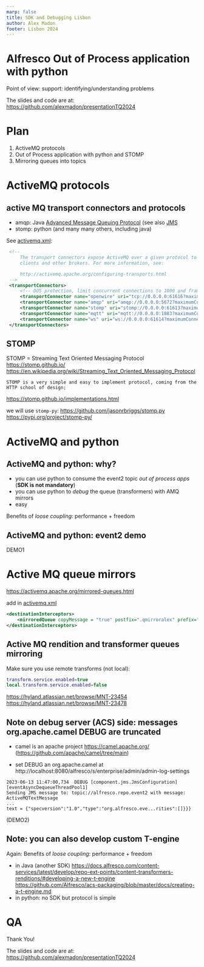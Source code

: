 ```yaml
---
marp: false
title: SDK and Debugging Lisbon
author: Alex Madon
footer: Lisbon 2024
---
```


<!-- headingDivider: 2 -->

# Alfresco Out of Process application with python

Point of view: support: identifying/understanding problems 

The slides and code are at:
https://github.com/alexmadon/presentationTQ2024


# Plan

1. ActiveMQ protocols
2. Out of Process application with python and STOMP
3. Mirroring queues into topics

# ActiveMQ protocols

## active MQ transport connectors and protocols

* amqp: Java [Advanced Message Queuing Protocol](https://en.wikipedia.org/wiki/Advanced_Message_Queuing_Protocol) (see also [JMS](https://en.wikipedia.org/wiki/Java_Message_Service)
* stomp: python (and many many others, including java)

See [activemq.xml](activemq.xml):
```xml
 <!--
     The transport connectors expose ActiveMQ over a given protocol to
     clients and other brokers. For more information, see:

     http://activemq.apache.org/configuring-transports.html
 -->
 <transportConnectors>
     <!-- DOS protection, limit concurrent connections to 1000 and frame size to 100MB -->
     <transportConnector name="openwire" uri="tcp://0.0.0.0:61616?maximumConnections=1000&amp;wireFormat.maxFrameSize=104857600"/>
     <transportConnector name="amqp" uri="amqp://0.0.0.0:5672?maximumConnections=1000&amp;wireFormat.maxFrameSize=104857600"/>
     <transportConnector name="stomp" uri="stomp://0.0.0.0:61613?maximumConnections=1000&amp;wireFormat.maxFrameSize=104857600"/>
     <transportConnector name="mqtt" uri="mqtt://0.0.0.0:1883?maximumConnections=1000&amp;wireFormat.maxFrameSize=104857600"/>
     <transportConnector name="ws" uri="ws://0.0.0.0:61614?maximumConnections=1000&amp;wireFormat.maxFrameSize=104857600"/>
 </transportConnectors>
```

## STOMP

STOMP = Streaming Text Oriented Messaging Protocol
https://stomp.github.io/
https://en.wikipedia.org/wiki/Streaming_Text_Oriented_Messaging_Protocol

`STOMP is a very simple and easy to implement protocol, coming from the HTTP school of design;`

https://stomp.github.io/implementations.html

we will use `stomp-py`:
https://github.com/jasonrbriggs/stomp.py
https://pypi.org/project/stomp-py/


# ActiveMQ and python

## ActiveMQ and python: why?

* you can use python to consume the event2 topic *out of process apps* (**SDK is not mandatory**)
* you can use python to *debug* the queue (transformers) with AMQ mirrors
* easy

Benefits of *loose coupling*: performance + freedom

## ActiveMQ and python: event2 demo

DEMO1

# Active MQ queue mirrors

https://activemq.apache.org/mirrored-queues.html

add in [activemq.xml](activemq.xml)

```xml
<destinationInterceptors>
    <mirroredQueue copyMessage = "true" postfix=".qmirroralex" prefix=""/>
</destinationInterceptors>
```

##  Active MQ rendition and transformer queues mirroring

Make sure you use remote transforms (not local):

```lua
transform.service.enabled=true
local.transform.service.enabled=false
```

https://hyland.atlassian.net/browse/MNT-23454 
https://hyland.atlassian.net/browse/MNT-23478 


## Note on debug server (ACS) side: messages org.apache.camel DEBUG are truncated

* camel is an apache project https://camel.apache.org/ (https://github.com/apache/camel/tree/main)

* set DEBUG an org.apache.camel at
http://localhost:8080/alfresco/s/enterprise/admin/admin-log-settings
```
2023-06-13 11:47:00,734  DEBUG [component.jms.JmsConfiguration] [eventAsyncDequeueThreadPool1] 
Sending JMS message to: topic://alfresco.repo.event2 with message: ActiveMQTextMessage 
...
text = {"specversion":"1.0","type":"org.alfresco.eve...rities":[]}}}
```
(DEMO2)

## Note: you can also develop custom T-engine

Again: Benefits of *loose coupling*: performance + freedom

* in Java (another SDK)
https://docs.alfresco.com/content-services/latest/develop/repo-ext-points/content-transformers-renditions/#developing-a-new-t-engine
https://github.com/Alfresco/acs-packaging/blob/master/docs/creating-a-t-engine.md
* in python: no SDK but protocol is simple

# QA

Thank You!

The slides and code are at:
https://github.com/alexmadon/presentationTQ2024
